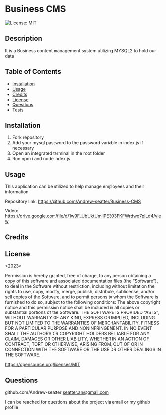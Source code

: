 # Business CMS
  ![License: MIT](https://img.shields.io/badge/License-MIT-yellow.svg)


## Description

It is a Business content management system utilizing MYSQL2 to hold our data

## Table of Contents

- [Installation](#installation)
- [Usage](#usage)
- [Credits](#credits)
- [License](#license)
- [Questions](#Questions)
- [Tests](#tests)
## Installation

1. Fork repository
2. Add your mysql password to the password variable in index.js if necessary 
3. Open an integrated terminal in the root folder 
4. Run npm i and node index.js

## Usage

This application can be utilized to help manage employees and their information

Repository link: https://github.com/Andrew-seatter/Business-CMS

Video: https://drive.google.com/file/d/1w9F_UbUktUmllPE303FKFWrdwo7plLd4/view
## Credits


## License
<2023> <Andrew-Seatter>

Permission is hereby granted, free of charge, to any person obtaining a copy of this software and associated documentation files (the “Software”), to deal in the Software without restriction, including without limitation the rights to use, copy, modify, merge, publish, distribute, sublicense, and/or sell copies of the Software, and to permit persons to whom the Software is furnished to do so, subject to the following conditions:
      The above copyright notice and this permission notice shall be included in all copies or substantial portions of the Software.
      THE SOFTWARE IS PROVIDED “AS IS”, WITHOUT WARRANTY OF ANY KIND, EXPRESS OR IMPLIED, INCLUDING BUT NOT LIMITED TO THE WARRANTIES OF MERCHANTABILITY, FITNESS FOR A PARTICULAR PURPOSE AND NONINFRINGEMENT. IN NO EVENT SHALL THE AUTHORS OR COPYRIGHT HOLDERS BE LIABLE FOR ANY CLAIM, DAMAGES OR OTHER LIABILITY, WHETHER IN AN ACTION OF CONTRACT, TORT OR OTHERWISE, ARISING FROM, OUT OF OR IN CONNECTION WITH THE SOFTWARE OR THE USE OR OTHER DEALINGS IN THE SOFTWARE.

https://opensource.org/licenses/MIT

## Questions
github.com/Andrew-seatter
seatter.an@gmail.com

I can be reached for questions about the project via email or my github profile


